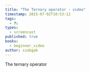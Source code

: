 ```yaml
---
title: "The Ternary operator - video"
timestamp: 2015-07-02T10:53:12
tags:
  - ?:
types:
  - screencast
published: true
books:
  - beginner_video
author: szabgab
---
```



The ternary operator


<slidecast file="beginner-perl/ternary-operator" youtube="Mym791AmBgc" />
